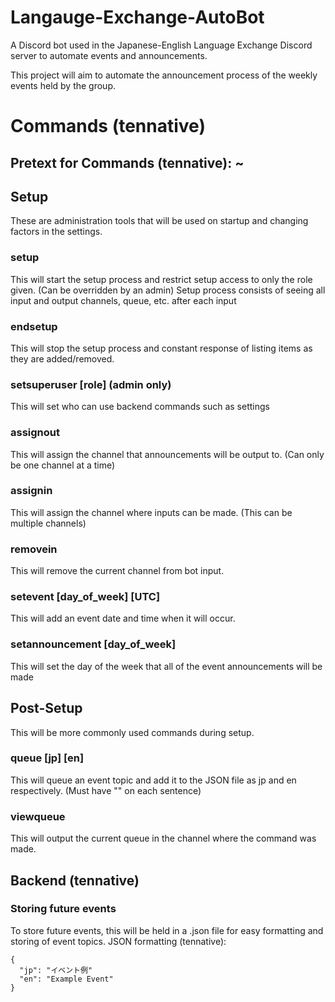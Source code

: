 # Langauge-Exchange-AutoBot
A Discord bot used in the Japanese-English Language Exchange Discord server to automate events and announcements.

This project will aim to automate the announcement process of the weekly events held by the group. 

# Commands (tennative)
## Pretext for Commands (tennative): ~


## Setup
These are administration tools that will be used on startup and changing factors in the settings.

### setup
This will start the setup process and restrict setup access to only the role given. (Can be overridden by an admin)
Setup process consists of seeing all input and output channels, queue, etc. after each input

### endsetup
This will stop the setup process and constant response of listing items as they are added/removed.

### setsuperuser [role] (admin only)
This will set who can use backend commands such as settings

### assignout
This will assign the channel that announcements will be output to. (Can only be one channel at a time)

### assignin
This will assign the channel where inputs can be made. (This can be multiple channels)

### removein
This will remove the current channel from bot input.

### setevent [day_of_week] [UTC]
This will add an event date and time when it will occur. 

### setannouncement [day_of_week]
This will set the day of the week that all of the event announcements will be made


## Post-Setup
This will be more commonly used commands during setup.

### queue [jp] [en]
This will queue an event topic and add it to the JSON file as jp and en respectively. (Must have "" on each sentence)

### viewqueue
This will output the current queue in the channel where the command was made.


## Backend (tennative)

### Storing future events
To store future events, this will be held in a .json file for easy formatting and storing of event topics.
JSON formatting (tennative):
```
{
  "jp": "イベント例"
  "en": "Example Event"
}
```
